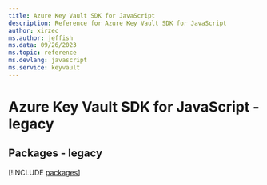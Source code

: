 ```yaml
---
title: Azure Key Vault SDK for JavaScript
description: Reference for Azure Key Vault SDK for JavaScript
author: xirzec
ms.author: jeffish
ms.data: 09/26/2023
ms.topic: reference
ms.devlang: javascript
ms.service: keyvault
---
```

# Azure Key Vault SDK for JavaScript - legacy
## Packages - legacy
[!INCLUDE [packages](key-vault-index.md)]
